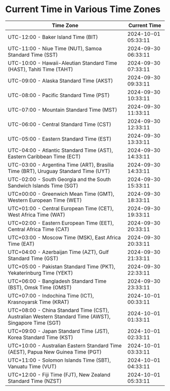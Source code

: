 # Current Time in Various Time Zones

| Time Zone | Current Time |
|-----------|--------------|
| UTC-12:00 - Baker Island Time (BIT) | 2024-10-01 05:33:11 |
| UTC-11:00 - Niue Time (NUT), Samoa Standard Time (SST) | 2024-09-30 06:33:11 |
| UTC-10:00 - Hawaii-Aleutian Standard Time (HAST), Tahiti Time (TAHT) | 2024-09-30 07:33:11 |
| UTC-09:00 - Alaska Standard Time (AKST) | 2024-09-30 09:33:11 |
| UTC-08:00 - Pacific Standard Time (PST) | 2024-09-30 10:33:11 |
| UTC-07:00 - Mountain Standard Time (MST) | 2024-09-30 11:33:11 |
| UTC-06:00 - Central Standard Time (CST) | 2024-09-30 12:33:11 |
| UTC-05:00 - Eastern Standard Time (EST) | 2024-09-30 13:33:11 |
| UTC-04:00 - Atlantic Standard Time (AST), Eastern Caribbean Time (ECT) | 2024-09-30 14:33:11 |
| UTC-03:00 - Argentina Time (ART), Brasília Time (BRT), Uruguay Standard Time (UYT) | 2024-09-30 14:33:11 |
| UTC-02:00 - South Georgia and the South Sandwich Islands Time (SGT) | 2024-09-30 15:33:11 |
| UTC±00:00 - Greenwich Mean Time (GMT), Western European Time (WET) | 2024-09-30 18:33:11 |
| UTC+01:00 - Central European Time (CET), West Africa Time (WAT) | 2024-09-30 19:33:11 |
| UTC+02:00 - Eastern European Time (EET), Central Africa Time (CAT) | 2024-09-30 20:33:11 |
| UTC+03:00 - Moscow Time (MSK), East Africa Time (EAT) | 2024-09-30 20:33:11 |
| UTC+04:00 - Azerbaijan Time (AZT), Gulf Standard Time (GST) | 2024-09-30 21:33:11 |
| UTC+05:00 - Pakistan Standard Time (PKT), Yekaterinburg Time (YEKT) | 2024-09-30 22:33:11 |
| UTC+06:00 - Bangladesh Standard Time (BST), Omsk Time (OMST) | 2024-09-30 23:33:11 |
| UTC+07:00 - Indochina Time (ICT), Krasnoyarsk Time (KRAT) | 2024-10-01 00:33:11 |
| UTC+08:00 - China Standard Time (CST), Australian Western Standard Time (AWST), Singapore Time (SGT) | 2024-10-01 01:33:11 |
| UTC+09:00 - Japan Standard Time (JST), Korea Standard Time (KST) | 2024-10-01 02:33:11 |
| UTC+10:00 - Australian Eastern Standard Time (AEST), Papua New Guinea Time (PGT) | 2024-10-01 03:33:11 |
| UTC+11:00 - Solomon Islands Time (SBT), Vanuatu Time (VUT) | 2024-10-01 04:33:11 |
| UTC+12:00 - Fiji Time (FJT), New Zealand Standard Time (NZST) | 2024-10-01 05:33:11 |
